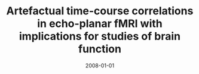 ---
title: "Artefactual time-course correlations in echo-planar fMRI with implications for studies of brain function"
date: 2008-01-01
authors_string: N. Kriegeskorte, J. Bodurka, Peter Bandettini
authors:
   - N. Kriegeskorte
   - J. Bodurka
   - Peter Bandettini
author_ids:
   - nicolaus_kriegeskorte
   - peter_bandettini
journal: 'International Journal of Imaging Systems and Technology'
volume: 18
issue: 
pages: 345-349
book_title: ''
publisher: ''
abstract: ""
project_id: 
paper_url: 
doi: 
data_loc: ''
code_loc: ''
file: '/assets/publications//assets/publications/'
file_name: '/assets/publications/'
type: journal_article
pub_str: ' (2008) International Journal of Imaging Systems and Technology 18: 345-349'
layout: publication 
---